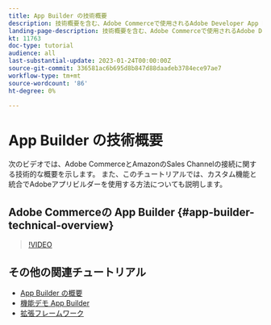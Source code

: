 ```yaml
---
title: App Builder の技術概要
description: 技術概要を含む、Adobe Commerceで使用されるAdobe Developer App Builder について説明します
landing-page-description: 技術概要を含む、Adobe Commerceで使用されるAdobe Developer App Builder について説明します
kt: 11763
doc-type: tutorial
audience: all
last-substantial-update: 2023-01-24T00:00:00Z
source-git-commit: 336581ac6b695d8b847d88daadeb3784ece97ae7
workflow-type: tm+mt
source-wordcount: '86'
ht-degree: 0%

---
```



# App Builder の技術概要

次のビデオでは、Adobe CommerceとAmazonのSales Channelの接続に関する技術的な概要を示します。 また、このチュートリアルでは、カスタム機能と統合でAdobeアプリビルダーを使用する方法についても説明します。


## Adobe Commerceの App Builder {#app-builder-technical-overview}

>[!VIDEO](https://video.tv.adobe.com/v/3413512)


## その他の関連チュートリアル

- [App Builder の概要](../app-builder/introduction-to-app-builder.md)
- [機能デモ App Builder](../app-builder/app-builder-functional-demonstration.md)
- [拡張フレームワーク](../app-builder/extensibility-framework-commerce-eventing.md)
